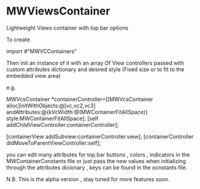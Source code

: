 MWViewsContainer
================

Lightweight Views container with top bar options 


To create 

import #"MWVCContainers"

Then init an instance of it with an array Of View controllers passed with custom attributes dictionary and desired style (Fixed size or to fit to the embedded view area)

e.g. 
 
MWVcsContainer *containerController=[[MWVcsContainer alloc]initWithObjects:@[vc,vc2,vc3] andAttributes:@{kVcWidth:@(MWContainerFitAllSpace)} style:MWContainerFitAllSpace];
 [self addChildViewController:containerController];

[containerView addSubview:containerController.view];
[containerController didMoveToParentViewController:self];



you can edit many attributes for top bar buttons , colors , indicators in the MWContainerConstants file or just pass the new values when initializing through the attributes dicionary , keys can be found in the ocnstants file.

N.B. This is the alpha version , stay tuned for more features soon.

